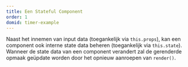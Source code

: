 ```yaml
---
title: Een Stateful Component
order: 1
domid: timer-example
---
```


Naast het innemen van input data (toegankelijk via `this.props`), kan een component ook interne state data beheren (toegankelijk via `this.state`).
Wanneer de state data van een component verandert zal de gerenderde opmaak geüpdate worden door het opnieuw aanroepen van `render()`.
